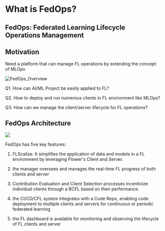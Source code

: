 # What is FedOps?

## **FedOps: Federated Learning Lifecycle Operations Management**

## Motivation


 Need a platform that can manage FL operations by extending the concept of MLOps


![FedOps_Overview](./img/FedOps_Overview.PNG)

  Q1. How can AI/ML Project be easily applied to FL?



  Q2. How to deploy and run numerous clients in FL       environment like MLOps?



  Q3. How can we manage the client/server lifecycle for FL operations?

## FedOps Architecture

![](./img/architecture.PNG)

FedOps has five key features:

1. FLScalize: It simplifies the application of data and models in a FL environment by leveraging Flower's Client and Server.

2.  the manager oversees and manages the real-time FL progress of both clients and server
3. Contribution Evaluation and Client Selection processes incentivize individual clients through a BCFL based on their performance.

4. the CI/CD/CFL system integrates with a Code Repo, 
enabling code deployment to multiple clients and servers for continuous or periodic federated learning

5. the FL dashboard is available for monitoring and observing the lifecycle of FL clients and server
